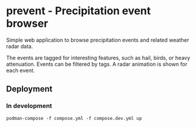 # prevent - Precipitation event browser

Simple web application to browse precipitation events and related weather radar data.

The events are tagged for interesting features, such as hail, birds, or heavy attenuation.
Events can be filtered by tags. A radar animation is shown for each event.

## Deployment

### In development

```console
podman-compose -f compose.yml -f compose.dev.yml up
```
